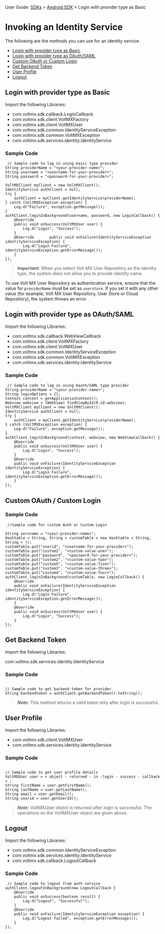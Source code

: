                               

User Guide: [SDKs](../Foundry_SDKs.md) > [Android SDK](Installing_Android_SDK.md) > Login with provider type as Basic

Invoking an Identity Service
============================

The following are the methods you can use for an identity service.

*   [Login with provider type as Basic](#login-with-provider-type-as-basic)
*   [Login with provider type as OAuth/SAML](#login-with-provider-type-as-oauth-saml)
*   [Custom OAuth or Custom Login](#custom-oauth-custom-login)
*   [Get Backend Token](#get-backend-token)
*   [User Profile](#user-profile)
*   [Logout](#logout)

Login with provider type as Basic
---------------------------------

Import the following Libraries:

*   com.voltmx.sdk.callback.LoginCallback
*   com.voltmx.sdk.client.VoltMXFactory
*   com.voltmx.sdk.client.VoltMXUser
*   com.voltmx.sdk.common.IdentityServiceException
*   com.voltmx.sdk.common.VoltMXException
*   com.voltmx.sdk.services.identity.IdentityService

### Sample Code

```
 // Sample code to log in using basic type provider
String providerName = "<your-provider-name>";
String username = "<username-for-your-provider>";
String password = "<password-for-your-provider>";

VoltMXClient myClient = new VoltMXClient();
IdentityService authClient = null;
try {
    authClient = myClient.getIdentityService(providerName);
} catch (VoltMXException exception) {
    Log.d("Failure", exception.getMessage());
}
authClient.loginInBackground(username, password, new LoginCallback() {
    @Override
    public void onSuccess(VoltMXUser user) {
        Log.d("Login", "Success");       
    }
    @Override       public void onFailure(IdentityServiceException identityServiceException) {
        Log.d("Login Failure", identityServiceException.getErrorMessage());
    }
});
```

> **_Important:_** When you select Volt MX User Repository as the identity type, the system does not allow you to provide identity name.  
  
To use Volt MX User Repository as authentication service, ensure that the value for `providerName` must be set as `userstore`. If you set it with any other value (for example, Volt MX User Repository, User Store or Cloud Repository), the system throws an error.

Login with provider type as OAuth/SAML
--------------------------------------

Import the following Libraries:

*   com.voltmx.sdk.callback.WebViewCallback
*   com.voltmx.sdk.client.VoltMXFactory
*   com.voltmx.sdk.client.VoltMXUser
*   com.voltmx.sdk.common.IdentityServiceException
*   com.voltmx.sdk.common.VoltMXException
*   com.voltmx.sdk.services.identity.IdentityService

### Sample Code

```
 // Sample code to log in using Oauth/SAML type provider
String providerName = "<your-provider-name>";
String loginOptions = {};
Context context = getApplicationContext();
Webview webview = (WebView) findViewById(R.id.webview);
VoltMXClient myClient = new VoltMXClient();
IdentityService authClient = null;
try {
    authClient = myClient.getIdentityService(providerName);
} catch (VoltMXException exception) {
    Log.d("Failure", exception.getMessage());
}
authClient.loginInBackground(context, webview, new WebViewCallback() {
    @Override
    public void onSuccess(VoltMXUser user) {
        Log.d("Login", "Success");       
    }
    @Override   
    public void onFailure(IdentityServiceException identityServiceException) {   
        Log.d("Login Failure", identityServiceException.getErrorMessage());
    }
});

```

Custom OAuth / Custom Login
---------------------------

### Sample Code

```
 //Sample code for custom Auth or Custom Login

String servname = "<your-provider-name>";
Hashtable < String, String > customTable = new Hashtable < String, String > ();
customTable.put("userid", "<username-for-your-provider>");
customTable.put("custom1", "<custom-value-one>");
customTable.put("password", "<password-for-your-provider>");
customTable.put("custom2", "<custom-value-two>");
customTable.put("custom5", "<custom-value-five>");
customTable.put("custom3", "<custom-value-three>");
customTable.put("custom4", "<custom-value-four>");
authClient.loginInBackground(customTable, new LoginCallback() {
    @Override
    public void onFailure(IdentityServiceException identityServiceException) {
        Log.d("Login Failure", identityServiceException.getErrorMessage());
    }
    @Override
    public void onSuccess(VoltMXUser user) {
        Log.d("Login", "Success");
    }
});
```

Get Backend Token
-----------------

Import the following Libraries:

com.voltmx.sdk.services.identity.IdentityService

### Sample Code

```
 
// Sample code to get backend token for provider 
String backendtoken = authClient.getBackendToken().toString();
```

> **_Note:_** This method returns a valid token only after login is successful.

User Profile
------------

Import the following Libraries:

*   com.voltmx.sdk.client.VoltMXUser
*   com.voltmx.sdk.services.identity.IdentityService

### Sample Code

```
 
// Sample code to get user profile details
VoltMXUser user = < object - returned - in -login - success - callback > ;
String firstName = user.getFirstName();
String lastName = user.getLastName();
String email = user.getEmail();
String userid = user.getUserId();
```

> **_Note:_** VoltMXUser object is returned after login is successful. The operations on the VoltMXUser object are given above.

Logout
------

Import the following Libraries:

*   com.voltmx.sdk.common.IdentityServiceException
*   com.voltmx.sdk.services.identity.IdentityService
*   com.voltmx.sdk.callback.LogoutCallback

### Sample Code

```
 // Sample code to logout from auth service
authClient.logoutInBackground(new LogoutCallback {
    @Override
    public void onSuccess(boolean result) {
        Log.d("Logout", "Successful");
    }
    @Override
    public void onFailure(IdentityServiceException exception) {
        Log.d("Logout failed", exception.getErrorMessage());
    }
});
```
